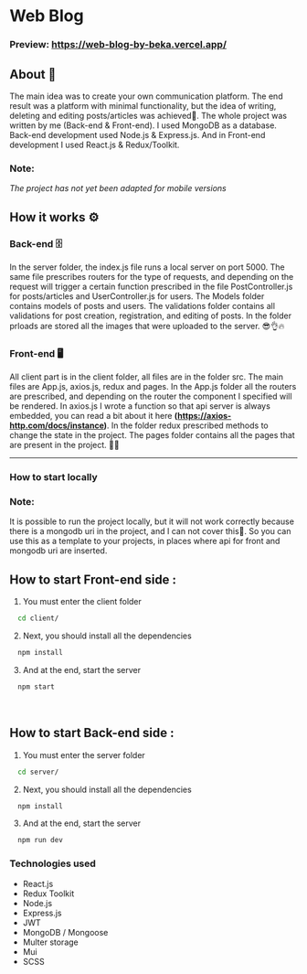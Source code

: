 # Web Blog

### Preview: https://web-blog-by-beka.vercel.app/

## About 📓

The main idea was to create your own communication platform. The end result was a platform with minimal functionality, but the idea of writing, deleting and editing posts/articles was achieved🎯. The whole project was written by me (Back-end & Front-end). I used MongoDB as a database. Back-end development used Node.js & Express.js. And in Front-end development I used React.js & Redux/Toolkit.

### Note:

_The project has not yet been adapted for mobile versions_

## How it works ⚙️

### Back-end 🗄️

In the server folder, the index.js file runs a local server on port 5000. The same file prescribes routers for the type of requests, and depending on the request will trigger a certain function prescribed in the file PostController.js for posts/articles and UserController.js for users. The Models folder contains models of posts and users. The validations folder contains all validations for post creation, registration, and editing of posts. In the folder prloads are stored all the images that were uploaded to the server. 😎👌🔥

### Front-end 🖥️

All client part is in the client folder, all files are in the folder src. The main files are App.js, axios.js, redux and pages. In the App.js folder all the routers are prescribed, and depending on the router the component I specified will be rendered. In axios.js I wrote a function so that api server is always embedded, you can read a bit about it here **(https://axios-http.com/docs/instance)**. In the folder redux prescribed methods to change the state in the project. The pages folder contains all the pages that are present in the project. 💯🔥

<hr>

### How to start locally

### Note:

It is possible to run the project locally, but it will not work correctly because there is a mongodb uri in the project, and I can not cover this🥺. So you can use this as a template to your projects, in places where api for front and mongodb uri are inserted.

## How to start Front-end side :

1. You must enter the client folder

```bash
  cd client/
```

2. Next, you should install all the dependencies

```bash
  npm install
```

3. And at the end, start the server

```bash
  npm start
```

<br>

## How to start Back-end side :

1. You must enter the server folder

```bash
  cd server/
```

2. Next, you should install all the dependencies

```bash
  npm install
```

3. And at the end, start the server

```bash
  npm run dev
```

### Technologies used

- React.js
- Redux Toolkit
- Node.js
- Express.js
- JWT
- MongoDB / Mongoose
- Multer storage
- Mui
- SCSS
